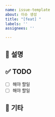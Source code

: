 ```yaml
---
name: issue-template
about: 이슈 생성
title: "[feat] "
labels: ''
assignees: ''

---
```


## 📜 설명
<!-- 진행할 작업 내용을 간단하게 작성합니다. -->
 
 ## ✅ TODO 
 - [ ] 해야 할일 
 - [ ] 해야 할일 

 ## 🔔 기타
<!-- 기타 사항을 작성합니다. -->
